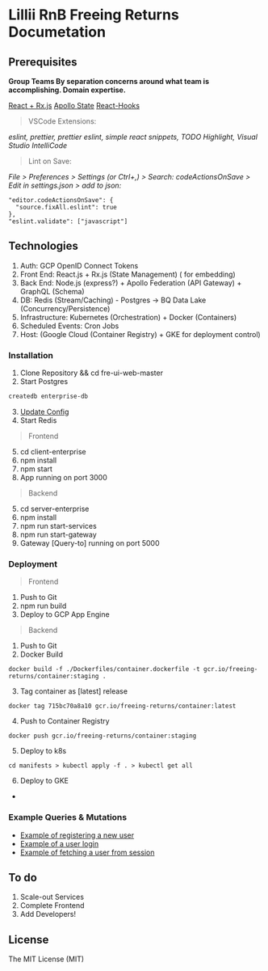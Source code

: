 # Lillii RnB Freeing Returns Documetation

## Prerequisites
**Group Teams By separation concerns around what team is accomplishing. Domain expertise.**

[React + Rx.js](https://www.netguru.com/blog/react-rxjs)
[Apollo State](https://www.apollographql.com/blog/apollo-client/caching/local-state-management-with-reactive-variables/)
[React-Hooks](https://reactjs.org/docs/react-component.html)

> VSCode Extensions:

*eslint, prettier, prettier eslint, simple react snippets,
TODO Highlight, Visual Studio IntelliCode*

> Lint on Save:

*File > Preferences > Settings (or Ctrl+,) > Search: codeActionsOnSave > Edit in settings.json > add to json:*
```
"editor.codeActionsOnSave": {
  "source.fixAll.eslint": true
},
"eslint.validate": ["javascript"]
```

## Technologies

1. Auth: GCP OpenID Connect Tokens
2. Front End: React.js + Rx.js (State Management) (<embed> for embedding)
3. Back End: Node.js (express?) + Apollo Federation (API Gateway) + GraphQL (Schema)
4. DB: Redis (Stream/Caching) - Postgres -> BQ Data Lake (Concurrency/Persistence)
5. Infrastructure: Kubernetes (Orchestration) + Docker (Containers) 
6. Scheduled Events: Cron Jobs
7. Host: (Google Cloud (Container Registry) + GKE for deployment control)


### Installation
1. Clone Repository && cd fre-ui-web-master
2. Start Postgres
```bash
createdb enterprise-db
```
3. [Update Config](server-enterprise/ormconfig.json)
4. Start Redis

> Frontend
5. cd client-enterprise
6. npm install
7. npm start
8. App running on port 3000

> Backend
5. cd server-enterprise
6. npm install
7. npm run start-services
8. npm run start-gateway
9. Gateway [Query-to] running on port 5000

### Deployment
> Frontend
1. Push to Git
2. npm run build
3. Deploy to GCP App Engine

> Backend
1. Push to Git
2. Docker Build
```
docker build -f ./Dockerfiles/container.dockerfile -t gcr.io/freeing-returns/container:staging .
```
3. Tag container as [latest] release
```
docker tag 715bc70a8a10 gcr.io/freeing-returns/container:latest
```
4. Push to Container Registry
```
docker push gcr.io/freeing-returns/container:staging
```
5. Deploy to k8s
```
cd manifests > kubectl apply -f . > kubectl get all
```
6. Deploy to GKE
- 

### Example Queries & Mutations

- [Example of registering a new user](server-enterprise/src/loginContainer/modules/register/example-register.md)
- [Example of a user login](server-enterprise/src/loginContainer/modules/login/example-login.md)
- [Example of fetching a user from session](server-enterprise/src/loginContainer/modules/session/README.md)

## To do

1. Scale-out Services
2. Complete Frontend
3. Add Developers!

## License

The MIT License (MIT)

